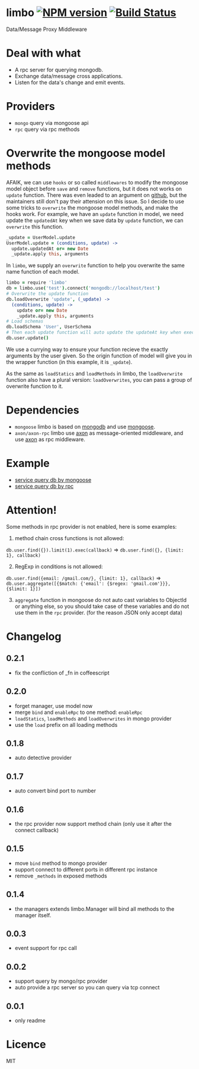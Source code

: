 limbo [![NPM version][npm-image]][npm-url] [![Build Status][travis-image]][travis-url]
=====

Data/Message Proxy Middleware

# Deal with what
- A rpc server for querying mongodb.
- Exchange data/message cross applications.
- Listen for the data's change and emit events.

# Providers
- `mongo` query via mongoose api
- `rpc` query via rpc methods

# Overwrite the mongoose model methods

AFAIK, we can use `hooks` or so called `middlewares` to modify the mongoose model object before `save` and `remove` functions, but it does not works on `update` function. There was even leaded to an argument on [github](https://github.com/LearnBoost/mongoose/issues/964), but the maintainers still don't pay their attension on this issue.
So I decide to use some tricks to `overwrite` the mongoose model methods, and make the hooks work. For example, we have an `update` function in model, we need update the `updatedAt` key when we save data by `update` function, we can `overwrite` this function.

```coffeescript
_update = UserModel.update
UserModel.update = (conditions, update) ->
  update.updatedAt or= new Date
  _update.apply this, arguments
```

In `limbo`, we supply an `overwrite` function to help you overwrite the same name function of each model.

```coffeescript
limbo = require 'limbo'
db = limbo.use('test').connect('mongodb://localhost/test')
# Overwrite the update function
db.loadOverwrite 'update', (_update) ->
  (conditions, update) ->
    update or= new Date
    _update.apply this, arguments
# Load schemas
db.loadSchema 'User', UserSchema
# Then each update function will auto update the updateAt key when executed
db.user.update()
```

We use a currying way to ensure your function recieve the exactly arguments by the user given. So the origin function of model will give you in the wrapper function (in this example, it is `_update`).

As the same as `loadStatics` and `loadMethods` in limbo, the `loadOverwrite` function also have a plural version: `loadOverwrites`, you can pass a group of overwrite function to it.

# Dependencies
- `mongoose` limbo is based on [mongodb](http://www.mongodb.org) and use [mongoose](https://github.com/LearnBoost/mongoose).
- `axon/axon-rpc` limbo use [axon](https://github.com/visionmedia/axon) as message-oriented middleware, and use [axon](https://github.com/visionmedia/axon-rpc) as rpc middleware.

# Example
- [service query db by mongoose](https://github.com/teambition/limbo/blob/master/examples/service1.coffee)
- [service query db by rpc](https://github.com/teambition/limbo/blob/master/examples/service2.coffee)

# Attention!
Some methods in rpc provider is not enabled, here is some examples:

1. method chain cross functions is not allowed:

  `db.user.find({}).limit(1).exec(callback)` => `db.user.find({}, {limit: 1}, callback)`

2. RegExp in conditions is not allowed:

  `db.user.find({email: /gmail.com/}, {limit: 1}, callback)` => `db.user.aggregate([{$match: {'email': {$regex: 'gmail.com'}}}, {$limit: 1}])`

3. `aggregate` function in mongoose do not auto cast variables to ObjectId or anything else, so you should take case of these variables and do not use them in the `rpc` provider. (for the reason JSON only accept data)

# Changelog
## 0.2.1
- fix the confliction of _fn in coffeescript

## 0.2.0
- forget manager, use model now
- merge `bind` and `enableRpc` to one method: `enableRpc`
- `loadStatics`, `loadMethods` and `loadOverwrites` in mongo provider
- use the `load` prefix on all loading methods

## 0.1.8
- auto detective provider

## 0.1.7
- auto convert bind port to number

## 0.1.6
- the rpc provider now support method chain (only use it after the connect callback)

## 0.1.5
- move `bind` method to mongo provider
- support connect to different ports in different rpc instance
- remove `_methods` in exposed methods

## 0.1.4
- the managers extends limbo.Manager will bind all methods to the manager itself.

## 0.0.3
- event support for rpc call

## 0.0.2
- support query by mongo/rpc provider
- auto provide a rpc server so you can query via tcp connect

## 0.0.1
- only readme

# Licence
MIT

[npm-url]: https://npmjs.org/package/limbo
[npm-image]: http://img.shields.io/npm/v/limbo.svg

[travis-url]: https://travis-ci.org/teambition/limbo
[travis-image]: http://img.shields.io/travis/teambition/limbo.svg
